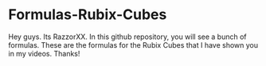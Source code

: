 # Formulas-Rubix-Cubes
Hey guys. Its RazzorXX. In this github repository, you will see a bunch of formulas. These are the formulas for the Rubix Cubes that I have shown you in my videos. Thanks!
